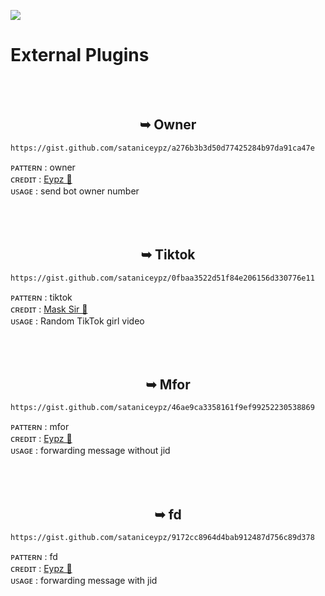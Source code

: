 <a><img src='https://i.imgur.com/LyHic3i.gif'/></a>
# External Plugins 

<br><br>
<h2 align="center">  ➥ Owner </h1>


```
https://gist.github.com/sataniceypz/a276b3b3d50d77425284b97da91ca47e
```
ᴩᴀᴛᴛᴇʀɴ : owner <br/>
ᴄʀᴇᴅɪᴛ : <a href="https://www.github.com/sataniceypz">Eypz 🌟</a> <br />
ᴜꜱᴀɢᴇ :  send bot owner number <br />
<br />
<br />
<br />

<h2 align="center">  ➥  Tiktok</h1>


```
https://gist.github.com/sataniceypz/0fbaa3522d51f84e206156d330776e11
```
ᴩᴀᴛᴛᴇʀɴ : tiktok <br/>
ᴄʀᴇᴅɪᴛ : <a href="https://www.github.com/Mask-sir">Mask Sir 🌟</a> <br />
ᴜꜱᴀɢᴇ : Random TikTok girl video <br />
<br />
<br />
<br />

<h2 align="center">  ➥  Mfor</h1>


```
https://gist.github.com/sataniceypz/46ae9ca3358161f9ef99252230538869
```
ᴩᴀᴛᴛᴇʀɴ : mfor <br/>
ᴄʀᴇᴅɪᴛ : <a href="https://www.github.com/sataniceypz">Eypz 🌟</a> <br />
ᴜꜱᴀɢᴇ : forwarding message without jid<br />
<br />
<br />
<br />


<h2 align="center">  ➥  fd</h1>


```
https://gist.github.com/sataniceypz/9172cc8964d4bab912487d756c89d378
```
ᴩᴀᴛᴛᴇʀɴ : fd <br/>
ᴄʀᴇᴅɪᴛ : <a href="https://www.github.com/sataniceypz">Eypz 🌟</a> <br />
ᴜꜱᴀɢᴇ : forwarding message with jid <br />
<br />
<br />
<br />
